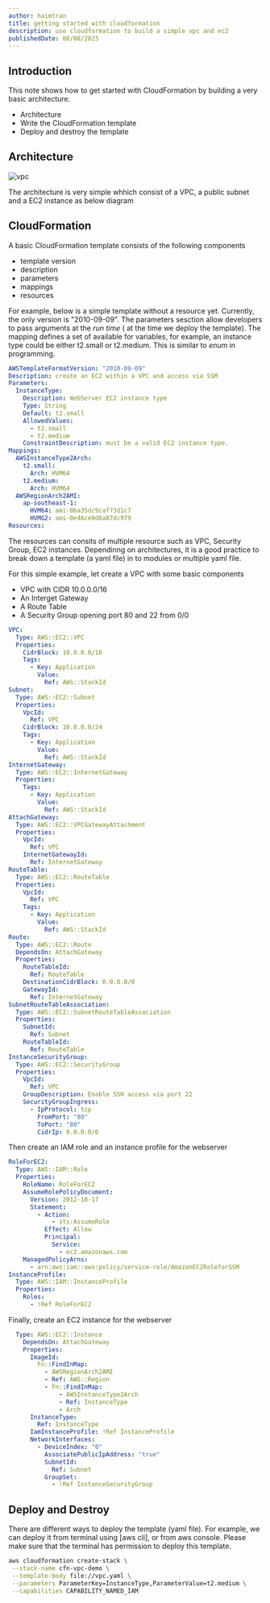 ```yaml
---
author: haimtran
title: getting started with cloudformation
description: use cloudformation to build a simple vpc and ec2
publishedDate: 08/08/2023
---
```


## Introduction

This note shows how to get started with CloudFormation by building a very basic architecture.

- Architecture
- Write the CloudFormation template
- Deploy and destroy the template

## Architecture

![vpc](https://github.com/cdk-entest/cloudformation-course/assets/20411077/6d68ee7a-9a7f-4451-ac13-62a74549bf75)

The architecture is very simple whhich consist of a VPC, a public subnet and a EC2 instance as below diagram

## CloudFormation

A basic CloudFormation template consists of the following components

- template version
- description
- parameters
- mappings
- resources

For example, below is a simple template without a resource yet. Currently, the only version is "2010-09-09". The parameters sesction allow developers to pass arguments at the _run time_ ( at the time we deploy the template). The mapping defines a set of available for variables, for example, an instance type could be either t2.small or t2.medium. This is similar to _enum_ in programming.

```yaml
AWSTemplateFormatVersion: "2010-09-09"
Description: create an EC2 within a VPC and access via SSM
Parameters:
  InstanceType:
    Description: WebServer EC2 instance type
    Type: String
    Default: t2.small
    AllowedValues:
      - t2.small
      - t2.medium
    ConstraintDescription: must be a valid EC2 instance type.
Mappings:
  AWSInstanceType2Arch:
    t2.small:
      Arch: HVM64
    t2.medium:
      Arch: HVM64
  AWSRegionArch2AMI:
    ap-southeast-1:
      HVM64: ami-0ba35dc9caf73d1c7
      HVMG2: ami-0e46ce0d6a87dc979
Resources:
```

The resources can consits of multiple resource such as VPC, Security Group, EC2 instances. Dependinng on architectures, it is a good practice to break down a template (a yaml file) in to modules or multiple yaml file.

For this simple example, let create a VPC with some basic components

- VPC with CIDR 10.0.0.0/16
- An Interget Gateway
- A Route Table
- A Security Group opening port 80 and 22 from 0/0

```yaml
VPC:
  Type: AWS::EC2::VPC
  Properties:
    CidrBlock: 10.0.0.0/16
    Tags:
      - Key: Application
        Value:
          Ref: AWS::StackId
Subnet:
  Type: AWS::EC2::Subnet
  Properties:
    VpcId:
      Ref: VPC
    CidrBlock: 10.0.0.0/24
    Tags:
      - Key: Application
        Value:
          Ref: AWS::StackId
InternetGateway:
  Type: AWS::EC2::InternetGateway
  Properties:
    Tags:
      - Key: Application
        Value:
          Ref: AWS::StackId
AttachGateway:
  Type: AWS::EC2::VPCGatewayAttachment
  Properties:
    VpcId:
      Ref: VPC
    InternetGatewayId:
      Ref: InternetGateway
RouteTable:
  Type: AWS::EC2::RouteTable
  Properties:
    VpcId:
      Ref: VPC
    Tags:
      - Key: Application
        Value:
          Ref: AWS::StackId
Route:
  Type: AWS::EC2::Route
  DependsOn: AttachGateway
  Properties:
    RouteTableId:
      Ref: RouteTable
    DestinationCidrBlock: 0.0.0.0/0
    GatewayId:
      Ref: InternetGateway
SubnetRouteTableAssociation:
  Type: AWS::EC2::SubnetRouteTableAssociation
  Properties:
    SubnetId:
      Ref: Subnet
    RouteTableId:
      Ref: RouteTable
InstanceSecurityGroup:
  Type: AWS::EC2::SecurityGroup
  Properties:
    VpcId:
      Ref: VPC
    GroupDescription: Enable SSH access via port 22
    SecurityGroupIngress:
      - IpProtocol: tcp
        FromPort: "80"
        ToPort: "80"
        CidrIp: 0.0.0.0/0
```

Then create an IAM role and an instance profile for the webserver

```yaml
RoleForEC2:
  Type: AWS::IAM::Role
  Properties:
    RoleName: RoleForEC2
    AssumeRolePolicyDocument:
      Version: 2012-10-17
      Statement:
        - Action:
            - sts:AssumeRole
          Effect: Allow
          Principal:
            Service:
              - ec2.amazonaws.com
    ManagedPolicyArns:
      - arn:aws:iam::aws:policy/service-role/AmazonEC2RoleforSSM
InstanceProfile:
  Type: AWS::IAM::InstanceProfile
  Properties:
    Roles:
      - !Ref RoleForEC2
```

Finally, create an EC2 instance for the webserver

```yaml
  Type: AWS::EC2::Instance
    DependsOn: AttachGateway
    Properties:
      ImageId:
        Fn::FindInMap:
          - AWSRegionArch2AMI
          - Ref: AWS::Region
          - Fn::FindInMap:
              - AWSInstanceType2Arch
              - Ref: InstanceType
              - Arch
      InstanceType:
        Ref: InstanceType
      IamInstanceProfile: !Ref InstanceProfile
      NetworkInterfaces:
        - DeviceIndex: "0"
          AssociatePublicIpAddress: "true"
          SubnetId:
            Ref: Subnet
          GroupSet:
            - !Ref InstanceSecurityGroup
```

## Deploy and Destroy

There are different ways to deploy the template (yaml file). For example, we can deploy it from terminal using [aws cli], or from aws console. Please make sure that the terminal has permission to deploy this template.

```bash
aws cloudformation create-stack \
 --stack-name cfn-vpc-demo \
 --template-body file://vpc.yaml \
 --parameters ParameterKey=InstanceType,ParameterValue=t2.medium \
 --capabilities CAPABILITY_NAMED_IAM
```
